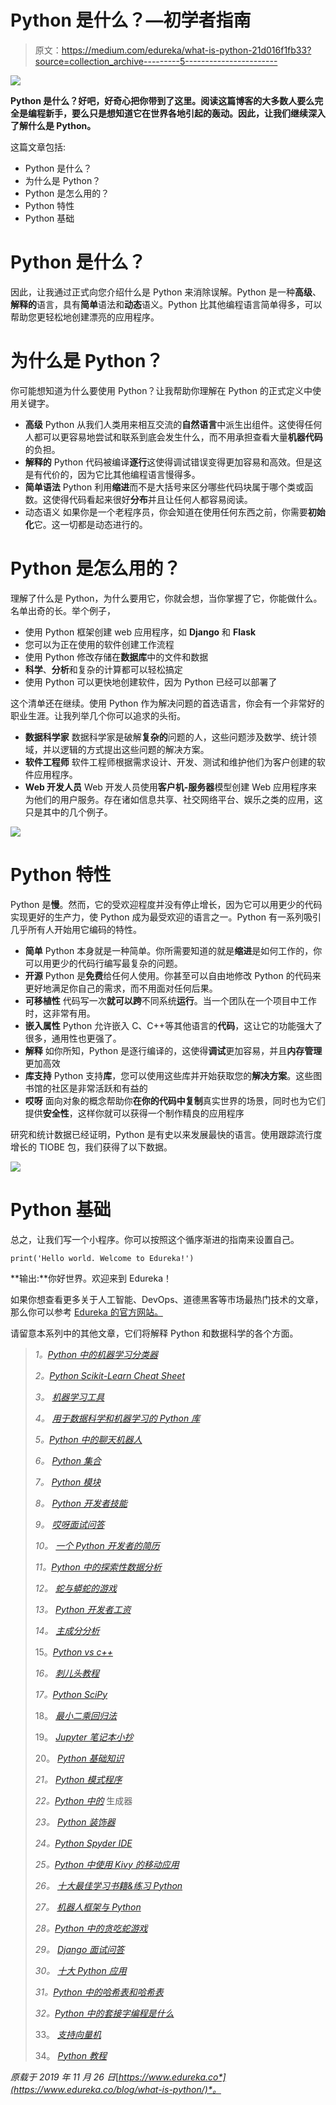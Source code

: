 # Python 是什么？—初学者指南

> 原文：<https://medium.com/edureka/what-is-python-21d016f1fb33?source=collection_archive---------5----------------------->

![](img/f15634ac276cce126ff5552ce453a494.png)

**Python 是什么？好吧，好奇心把你带到了这里。阅读这篇博客的大多数人要么完全是编程新手，要么只是想知道它在世界各地引起的轰动。因此，让我们继续深入了解什么是 Python。**

这篇文章包括:

*   Python 是什么？
*   为什么是 Python？
*   Python 是怎么用的？
*   Python 特性
*   Python 基础

# Python 是什么？

因此，让我通过正式向您介绍什么是 Python 来消除误解。Python 是一种**高级**、**解释的**语言，具有**简单**语法和**动态**语义。Python 比其他编程语言简单得多，可以帮助您更轻松地创建漂亮的应用程序。

# 为什么是 Python？

你可能想知道为什么要使用 Python？让我帮助你理解在 Python 的正式定义中使用关键字。

*   **高级** Python 从我们人类用来相互交流的**自然语言**中派生出组件。这使得任何人都可以更容易地尝试和联系到底会发生什么，而不用承担查看大量**机器代码**的负担。
*   **解释的** Python 代码被编译**逐行**这使得调试错误变得更加容易和高效。但是这是有代价的，因为它比其他编程语言慢得多。
*   **简单语法** Python 利用**缩进**而不是大括号来区分哪些代码块属于哪个类或函数。这使得代码看起来很好**分布**并且让任何人都容易阅读。
*   动态语义
    如果你是一个老程序员，你会知道在使用任何东西之前，你需要**初始化**它。这一切都是动态进行的。

# Python 是怎么用的？

理解了什么是 Python，为什么要用它，你就会想，当你掌握了它，你能做什么。名单出奇的长。举个例子，

*   使用 Python 框架创建 web 应用程序，如 **Django** 和 **Flask**
*   您可以为正在使用的软件创建工作流程
*   使用 Python 修改存储在**数据库**中的文件和数据
*   **科学**、**分析**和复杂的计算都可以轻松搞定
*   使用 Python 可以更快地创建软件，因为 Python 已经可以部署了

这个清单还在继续。使用 Python 作为解决问题的首选语言，你会有一个非常好的职业生涯。让我列举几个你可以追求的头衔。

*   **数据科学家** 数据科学家是破解**复杂的**问题的人，这些问题涉及数学、统计领域，并以逻辑的方式提出这些问题的解决方案。
*   **软件工程师** 软件工程师根据需求设计、开发、测试和维护他们为客户创建的软件应用程序。
*   **Web 开发人员** Web 开发人员使用**客户机-服务器**模型创建 Web 应用程序来为他们的用户服务。存在诸如信息共享、社交网络平台、娱乐之类的应用，这只是其中的几个例子。

![](img/edcc50e49853e5ed464d38e90d50590e.png)

# Python 特性

Python 是**慢**。然而，它的受欢迎程度并没有停止增长，因为它可以用更少的代码实现更好的生产力，使 Python 成为最受欢迎的语言之一。Python 有一系列吸引几乎所有人开始用它编码的特性。

*   **简单** Python 本身就是一种简单。你所需要知道的就是**缩进**是如何工作的，你可以用更少的代码行编写最复杂的问题。
*   **开源** Python 是**免费**给任何人使用。你甚至可以自由地修改 Python 的代码来更好地满足你自己的需求，而不用面对任何后果。
*   **可移植性** 代码写一次**就可以跨**不同系统**运行**。当一个团队在一个项目中工作时，这非常有用。
*   **嵌入属性** Python 允许嵌入 C、C++等其他语言的**代码**，这让它的功能强大了很多，通用性也更强了。
*   **解释** 如你所知，Python 是逐行编译的，这使得**调试**更加容易，并且**内存管理**更加高效
*   **库支持** Python 支持**库**，您可以使用这些库并开始获取您的**解决方案**。这些图书馆的社区是非常活跃和有益的
*   **哎呀** 面向对象的概念帮助你**在你的代码中复制**真实世界的场景，同时也为它们提供**安全性**，这样你就可以获得一个制作精良的应用程序

研究和统计数据已经证明，Python 是有史以来发展最快的语言。使用跟踪流行度增长的 TIOBE 包，我们获得了以下数据。

![](img/89fe59d0b28d6f5cb53aed6a6d51aeae.png)

# Python 基础

总之，让我们写一个小程序。你可以按照这个循序渐进的指南来设置自己。

`print('Hello world. Welcome to Edureka!')`

**输出:**你好世界。欢迎来到 Edureka！

如果你想查看更多关于人工智能、DevOps、道德黑客等市场最热门技术的文章，那么你可以参考 [Edureka 的官方网站。](https://www.edureka.co/blog/?utm_source=medium&utm_medium=content-link&utm_campaign=whats-python)

请留意本系列中的其他文章，它们将解释 Python 和数据科学的各个方面。

> *1。*[*Python 中的机器学习分类器*](/edureka/machine-learning-classifier-c02fbd8400c9)
> 
> *2。*[*Python Scikit-Learn Cheat Sheet*](/edureka/python-scikit-learn-cheat-sheet-9786382be9f5)
> 
> *3。* [*机器学习工具*](/edureka/python-libraries-for-data-science-and-machine-learning-1c502744f277)
> 
> *4。* [*用于数据科学和机器学习的 Python 库*](/edureka/python-libraries-for-data-science-and-machine-learning-1c502744f277)
> 
> *5。*[*Python 中的聊天机器人*](/edureka/how-to-make-a-chatbot-in-python-b68fd390b219)
> 
> *6。* [*Python 集合*](/edureka/collections-in-python-d0bc0ed8d938)
> 
> *7。* [*Python 模块*](/edureka/python-modules-abb0145a5963)
> 
> *8。* [*Python 开发者技能*](/edureka/python-developer-skills-371583a69be1)
> 
> *9。* [*哎呀面试问答*](/edureka/oops-interview-questions-621fc922cdf4)
> 
> *10。* [*一个 Python 开发者的简历*](/edureka/python-developer-resume-ded7799b4389)
> 
> *11。*[*Python 中的探索性数据分析*](/edureka/exploratory-data-analysis-in-python-3ee69362a46e)
> 
> *12。* [*蛇与蟒蛇的游戏*](/edureka/python-turtle-module-361816449390)
> 
> *13。* [*Python 开发者工资*](/edureka/python-developer-salary-ba2eff6a502e)
> 
> *14。* [*主成分分析*](/edureka/principal-component-analysis-69d7a4babc96)
> 
> 15。[*Python vs c++*](/edureka/python-vs-cpp-c3ffbea01eec)
> 
> *16。* [*刺儿头教程*](/edureka/scrapy-tutorial-5584517658fb)
> 
> *17。*[*Python SciPy*](/edureka/scipy-tutorial-38723361ba4b)
> 
> 18。 [*最小二乘回归法*](/edureka/least-square-regression-40b59cca8ea7)
> 
> 19。 [*Jupyter 笔记本小抄*](/edureka/jupyter-notebook-cheat-sheet-88f60d1aca7)
> 
> 20。 [*Python 基础知识*](/edureka/python-basics-f371d7fc0054)
> 
> *21。* [*Python 模式程序*](/edureka/python-pattern-programs-75e1e764a42f)
> 
> *22。*[*Python 中的*](/edureka/generators-in-python-258f21e3d3ff) 生成器
> 
> *23。* [*Python 装饰器*](/edureka/python-decorator-tutorial-bf7b21278564)
> 
> *24。*[*Python Spyder IDE*](/edureka/spyder-ide-2a91caac4e46)
> 
> *25。*[*Python 中使用 Kivy 的移动应用*](/edureka/kivy-tutorial-9a0f02fe53f5)
> 
> *26。* [*十大最佳学习书籍&练习 Python*](/edureka/best-books-for-python-11137561beb7)
> 
> *27。* [*机器人框架与 Python*](/edureka/robot-framework-tutorial-f8a75ab23cfd)
> 
> *28。*[*Python 中的贪吃蛇游戏*](/edureka/snake-game-with-pygame-497f1683eeaa)
> 
> *29。* [*Django 面试问答*](/edureka/django-interview-questions-a4df7bfeb7e8)
> 
> *30。* [*十大 Python 应用*](/edureka/python-applications-18b780d64f3b)
> 
> *31。*[*Python 中的哈希表和哈希表*](/edureka/hash-tables-and-hashmaps-in-python-3bd7fc1b00b4)
> 
> *32。*[*Python 中的套接字编程是什么*](/edureka/socket-programming-python-bbac2d423bf9)
> 
> 33。 [*支持向量机*](/edureka/support-vector-machine-in-python-539dca55c26a)
> 
> 34。 [*Python 教程*](/edureka/python-tutorial-be1b3d015745)

*原载于 2019 年 11 月 26 日*[*https://www.edureka.co*](https://www.edureka.co/blog/what-is-python/)*。*
